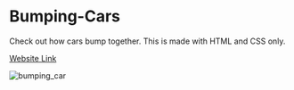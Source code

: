 # Bumping-Cars

Check out how cars bump together. This is made with HTML and CSS only.

[Website Link](https://bumping-cars.netlify.app/)

![bumping_car](https://user-images.githubusercontent.com/77884951/185795995-62b04470-6b27-46b4-b247-248896633259.PNG)

